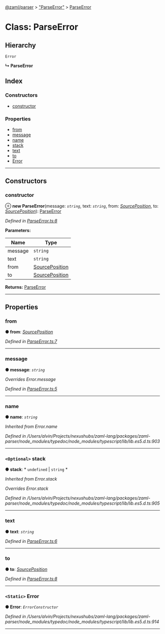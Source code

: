 [@zaml/parser](../README.md) > ["ParseError"](../modules/_parseerror_.md) > [ParseError](../classes/_parseerror_.parseerror.md)

# Class: ParseError

## Hierarchy

 `Error`

**↳ ParseError**

## Index

### Constructors

* [constructor](_parseerror_.parseerror.md#constructor)

### Properties

* [from](_parseerror_.parseerror.md#from)
* [message](_parseerror_.parseerror.md#message)
* [name](_parseerror_.parseerror.md#name)
* [stack](_parseerror_.parseerror.md#stack)
* [text](_parseerror_.parseerror.md#text)
* [to](_parseerror_.parseerror.md#to)
* [Error](_parseerror_.parseerror.md#error)

---

## Constructors

<a id="constructor"></a>

###  constructor

⊕ **new ParseError**(message: *`string`*, text: *`string`*, from: *[SourcePosition](../interfaces/_textstream_.sourceposition.md)*, to: *[SourcePosition](../interfaces/_textstream_.sourceposition.md)*): [ParseError](_parseerror_.parseerror.md)

*Defined in [ParseError.ts:8](https://github.com/nexushubs/zaml-lang/blob/1a52cac/packages/zaml-parser/src/ParseError.ts#L8)*

**Parameters:**

| Name | Type |
| ------ | ------ |
| message | `string` |
| text | `string` |
| from | [SourcePosition](../interfaces/_textstream_.sourceposition.md) |
| to | [SourcePosition](../interfaces/_textstream_.sourceposition.md) |

**Returns:** [ParseError](_parseerror_.parseerror.md)

___

## Properties

<a id="from"></a>

###  from

**● from**: *[SourcePosition](../interfaces/_textstream_.sourceposition.md)*

*Defined in [ParseError.ts:7](https://github.com/nexushubs/zaml-lang/blob/1a52cac/packages/zaml-parser/src/ParseError.ts#L7)*

___
<a id="message"></a>

###  message

**● message**: *`string`*

*Overrides Error.message*

*Defined in [ParseError.ts:5](https://github.com/nexushubs/zaml-lang/blob/1a52cac/packages/zaml-parser/src/ParseError.ts#L5)*

___
<a id="name"></a>

###  name

**● name**: *`string`*

*Inherited from Error.name*

*Defined in /Users/alvin/Projects/nexushubs/zaml-lang/packages/zaml-parser/node_modules/typedoc/node_modules/typescript/lib/lib.es5.d.ts:903*

___
<a id="stack"></a>

### `<Optional>` stack

**● stack**: * `undefined` &#124; `string`
*

*Inherited from Error.stack*

*Overrides Error.stack*

*Defined in /Users/alvin/Projects/nexushubs/zaml-lang/packages/zaml-parser/node_modules/typedoc/node_modules/typescript/lib/lib.es5.d.ts:905*

___
<a id="text"></a>

###  text

**● text**: *`string`*

*Defined in [ParseError.ts:6](https://github.com/nexushubs/zaml-lang/blob/1a52cac/packages/zaml-parser/src/ParseError.ts#L6)*

___
<a id="to"></a>

###  to

**● to**: *[SourcePosition](../interfaces/_textstream_.sourceposition.md)*

*Defined in [ParseError.ts:8](https://github.com/nexushubs/zaml-lang/blob/1a52cac/packages/zaml-parser/src/ParseError.ts#L8)*

___
<a id="error"></a>

### `<Static>` Error

**● Error**: *`ErrorConstructor`*

*Defined in /Users/alvin/Projects/nexushubs/zaml-lang/packages/zaml-parser/node_modules/typedoc/node_modules/typescript/lib/lib.es5.d.ts:914*

___

